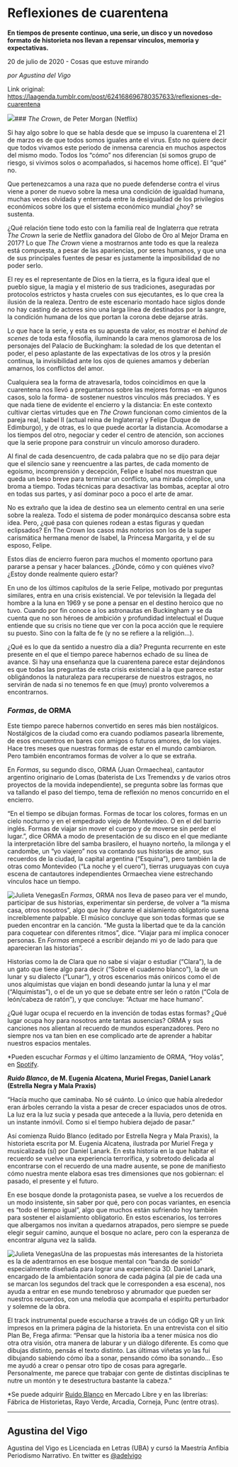 # Reflexiones de cuarentena

**En tiempos de presente continuo, una serie, un disco y un novedoso formato de historieta nos llevan a repensar vínculos, memoria y expectativas.**

20 de julio de 2020 - Cosas que estuve mirando

_por Agustina del Vigo_

Link original: https://laagenda.tumblr.com/post/624168696780357633/reflexiones-de-cuarentena

![](https://64.media.tumblr.com/ab21a0a9609095a69324f009098eb092/3645cdde7817212f-de/s500x750/32881dee2e6f91b4b0856d14a1dd6c68359e1856.png)### *The Crown*, de Peter Morgan (Netflix)




Si hay algo sobre lo que se habla desde que se impuso la cuarentena el 21 de marzo es de que todos somos iguales ante el virus. Esto no quiere decir que todos vivamos este periodo de inmensa carencia en muchos aspectos del mismo modo. Todos los “cómo” nos diferencian (si somos grupo de riesgo, si vivimos solos o acompañados, si hacemos home office). El “qué” no. 

Que pertenezcamos a una raza que no puede defenderse contra el virus viene a poner de nuevo sobre la mesa una condición de igualdad humana, muchas veces olvidada y enterrada entre la desigualdad de los privilegios económicos sobre los que el sistema económico mundial ¿hoy? se sustenta.

¿Qué relación tiene todo esto con la familia real de Inglaterra que retrata *The Crown* la serie de Netflix ganadora del Globo de Oro al Mejor Drama en 2017? Lo que *The Crown* viene a mostrarnos ante todo es que la realeza está compuesta, a pesar de las apariencias, por seres humanos, y que una de sus principales fuentes de pesar es justamente la imposibilidad de no poder serlo.

El rey es el representante de Dios en la tierra, es la figura ideal que el pueblo sigue, la magia y el misterio de sus tradiciones, aseguradas por protocolos estrictos y hasta crueles con sus ejecutantes, es lo que crea la ilusión de la realeza. Dentro de este escenario montado hace siglos donde no hay casting de actores sino una larga línea de destinados por la sangre, la condición humana de los que portan la corona debe dejarse atrás.

Lo que hace la serie, y esta es su apuesta de valor, es mostrar el *behind de scenes* de toda esta filosofía, iluminando la cara menos glamorosa de los personajes del Palacio de Buckingham: la soledad de los que detentan el poder, el peso aplastante de las expectativas de los otros y la presión continua, la invisibilidad ante los ojos de quienes amamos y deberían amarnos, los conflictos del amor. 

Cualquiera sea la forma de atravesarla, todos coincidimos en que la cuarentena nos llevó a preguntarnos sobre las mejores formas -en algunos casos, solo la forma- de sostener nuestros vínculos más preciados. Y es que nada tiene de evidente el encierro y la distancia: En este contexto cultivar ciertas virtudes que en *The Crown* funcionan como cimientos de la pareja real, Isabel II (actual reina de Inglaterra) y Felipe (Duque de Edimburgo), y de otras, es lo que puede acortar la distancia. Acomodarse a los tiempos del otro, negociar y ceder el centro de atención, son acciones que la serie propone para construir un vínculo amoroso duradero.

Al final de cada desencuentro, de cada palabra que no se dijo para dejar que el silencio sane y reencuentre a las partes, de cada momento de egoísmo, incomprensión y decepción, Felipe e Isabel nos muestran que queda un beso breve para terminar un conflicto, una mirada cómplice, una broma a tiempo. Todas técnicas para desactivar las bombas, aceptar al otro en todas sus partes, y así dominar poco a poco el arte de amar.

No es extraño que la idea de destino sea un elemento central en una serie sobre la realeza. Todo el sistema de poder monárquico descansa sobre esta idea. Pero, ¿qué pasa con quienes rodean a estas figuras y quedan eclipsados? En The Crown los casos más notorios son los de la super carismática hermana menor de Isabel, la Princesa Margarita, y el de su esposo, Felipe.   


Estos días de encierro fueron para muchos el momento oportuno para pararse a pensar y hacer balances. ¿Dónde, cómo y con quiénes vivo? ¿Estoy donde realmente quiero estar?

En uno de los últimos capítulos de la serie Felipe, motivado por preguntas similares, entra en una crisis existencial. Ve por televisión la llegada del hombre a la luna en 1969 y se pone a pensar en el destino heroico que no tuvo. Cuando por fin conoce a los astronautas en Buckingham y se da cuenta que no son héroes de ambición y profundidad intelectual el Duque entiende que su crisis no tiene que ver con la poca acción que le requiere su puesto. Sino con la falta de fe (y no se refiere a la religión…).

¿Qué es lo que da sentido a nuestro día a día? Pregunta recurrente en este presente en el que el tiempo parece habernos echado de su línea de avance. Si hay una enseñanza que la cuarentena parece estar dejándonos es que todas las preguntas de esta crisis existencial a la que parece estar obligándonos la naturaleza para recuperarse de nuestros estragos, no servirán de nada si no tenemos fe en que (muy) pronto volveremos a encontrarnos.

### *Formas*, de ORMA

Este tiempo parece habernos convertido en seres más bien nostálgicos. Nostálgicos de la ciudad como era cuando podíamos pasearla libremente, de esos encuentros en bares con amigos o futuros amores, de los viajes. Hace tres meses que nuestras formas de estar en el mundo cambiaron. Pero también encontramos formas de volver a lo que se extraña.

En *Formas*, su segundo disco, ORMA (Juan Ormaechea), cantautor argentino originario de Lomas (baterista de Lxs Tremendxs y de varios otros proyectos de la movida independiente), se pregunta sobre las formas que va tallando el paso del tiempo, tema de reflexión no menos concurrido en el encierro.

“En el tiempo se dibujan formas. Formas de tocar los colores, formas en un cielo nocturno y en el empedrado viejo de Montevideo. O en el del barrio inglés. Formas de viajar sin mover el cuerpo y de moverse sin perder el lugar.”, dice ORMA a modo de presentación de su disco en el que mediante la interpretación libre del samba brasilero, el huayno norteño, la milonga y el candombe, un “yo viajero” nos va contando sus historias de amor, sus recuerdos de la ciudad, la capital argentina (“Esquina”), pero también la de otras como Montevideo (“La noche y el cuero”), tierras uruguayas con cuya escena de cantautores independientes Ormaechea viene estrechando vínculos hace un tiempo.

![Julieta Venegas](https://64.media.tumblr.com/cf91d5de3a78a733eb68c8a50aec12a7/3645cdde7817212f-72/s250x400/8ad63cd520d775fd2fa932b6995bead3344e331d.jpg)En *Formas*, ORMA nos lleva de paseo para ver el mundo, participar de sus historias, experimentar sin perderse, de volver a “la misma casa, otros nosotros”, algo que hoy durante el aislamiento obligatorio suena increíblemente palpable. El músico concluye que son todas formas que se pueden encontrar en la canción. “Me gusta la libertad que te da la canción para coquetear con diferentes ritmos”, dice. “Viajar para mí implica conocer personas. En *Formas* empecé a escribir dejando mi yo de lado para que aparecieran las historias”.

Historias como la de Clara que no sabe si viajar o estudiar (“Clara”), la de un gato que tiene algo para decir (“Sobre el cuaderno blanco”), la de un lunar y su dialecto (“Lunar”), y otros escenarios más oníricos como el de unos alquimistas que viajan en bondi deseando juntar la luna y el mar (“Alquimistas”), o el de un yo que se debate entre ser león o ratón (“Cola de león/cabeza de ratón”), y que concluye: “Actuar me hace humano”.

¿Qué lugar ocupa el recuerdo en la invención de todas estas formas? ¿Qué lugar ocupa hoy para nosotros ante tantas ausencias? ORMA y sus canciones nos alientan al recuerdo de mundos esperanzadores. Pero no siempre nos va tan bien en ese complicado arte de aprender a habitar nuestros espacios mentales.

\*Pueden escuchar *Formas* y el último lanzamiento de ORMA, “Hoy volás”, en  [Spotify](https://t.umblr.com/redirect?z=https%3A%2F%2Fopen.spotify.com%2Fartist%2F16OlI1ETX3od39cVXv9sFe&t=MDE5NDQ4ZDUxYzFhMWM1ODNiZGRmYTM4MDQwMjdkYTRiMDEzNzYxNiw5T2ExbEN3SQ%3D%3D&b=t%3AXDz46txpppLgDp7rJlWQpw&p=https%3A%2F%2Flaagenda.tumblr.com%2Fpost%2F624168696780357633%2Freflexiones-de-cuarentena&m=1&ts=1705436712).

 ***Ruido Blanco*, de M. Eugenia Alcatena, Muriel Fregas, Daniel Lanark (Estrella Negra y Mala Praxis)**

“Hacía mucho que caminaba. No sé cuánto. Lo único que había alrededor eran árboles cerrando la vista a pesar de crecer espaciados unos de otros. La luz era la luz sucia y pesada que antecede a la lluvia, pero detenida en un instante inmóvil. Como si el tiempo hubiera dejado de pasar.”

Así comienza Ruido Blanco (editado por Estrella Negra y Mala Praxis), la historieta escrita por M. Eugenia Alcatena, ilustrada por Muriel Frega y musicalizada (sí) por Daniel Lanark. En esta historia en la que habitar el recuerdo se vuelve una experiencia terrorífica, y sobretodo delicada al encontrarse con el recuerdo de una madre ausente, se pone de manifiesto cómo nuestra mente elabora esas tres dimensiones que nos gobiernan: el pasado, el presente y el futuro.

En ese bosque donde la protagonista pasea, se vuelve a los recuerdos de un modo insistente, sin saber por qué, pero con pocas variantes, en esencia es “todo el tiempo igual”, algo que muchos están sufriendo hoy también para sostener el aislamiento obligatorio. En estos escenarios, los terrores que albergamos nos invitan a quedarnos atrapados, pero siempre se puede elegir seguir camino, aunque el bosque no aclare, pero con la esperanza de encontrar alguna vez la salida.

![Julieta Venegas](https://64.media.tumblr.com/8e0d50ae4c3fd87addebba9b2dcba1b5/3645cdde7817212f-2e/s250x400/54471a3e0532165304194b29b79369a7f214705d.jpg)Una de las propuestas más interesantes de la historieta es la de adentrarnos en ese bosque mental con “banda de sonido” especialmente diseñada para lograr una experiencia 3D. Daniel Lanark, encargado de la ambientación sonora de cada página (al pie de cada una se marcan los segundos del track que le corresponden a esa escena), nos ayuda a entrar en ese mundo tenebroso y abrumador que pueden ser nuestros recuerdos, con una melodía que acompaña el espíritu perturbador y solemne de la obra.

El track instrumental puede escucharse a través de un código QR y un link impresos en la primera página de la historieta. En una entrevista con el sitio Plan Be, Frega afirma: “Pensar que la historia iba a tener música nos dio otra otra visión, otra manera de laburar y un diálogo diferente. Es como que dibujas distinto, pensás el texto distinto. Las últimas viñetas yo las fui dibujando sabiendo cómo iba a sonar, pensando cómo iba sonando… Eso me ayudó a crear o pensar otro tipo de cosas para agregarle. Personalmente, me parece que trabajar con gente de distintas disciplinas te nutre un montón y te desestructura bastante la cabeza.”

\*Se puede adquirir [Ruido Blanco](https://articulo.mercadolibre.com.ar/MLA-804643996-ruido-blanco-maria-eugenia-alcatena-muriel-frega-_JM?quantity=1) en Mercado Libre y en las librerías: Fábrica de Historietas, Rayo Verde, Arcadia, Corneja, Punc (entre otras).



---

Agustina del Vigo
-----------------

 Agustina del Vigo es Licenciada en Letras (UBA) y cursó la Maestría Anfibia Periodismo Narrativo. En twitter es [@adelvigo](https://twitter.com/adelvigo)

